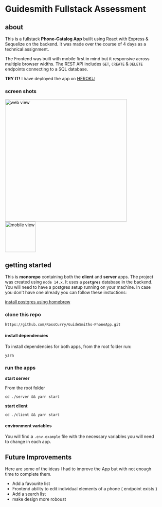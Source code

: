 # Guidesmith Fullstack Assessment


## about

This is a fullstack <strong>Phone-Catalog App</strong> buiilt using React with Express & Sequelize on the backend. It was made over the course of 4 days as a technical assignment. 

The Frontend was built with mobile first in mind but it responsive across multiple browser widths. The REST API includes  `GET`, `CREATE` & `DELETE` endpoints connecting to a SQL database.

<strong>TRY IT!</strong> I have deployed the app on [HEROKU](https://guidesmith-client.herokuapp.com/)

### screen shots

<img src="https://i.imgur.com/9v26WQt.png" alt="web view" width="400" style="margin-right: 100px"/>
<img src="https://i.imgur.com/XBnDwbx.png" alt="mobile view" width="100" />


## getting started

This is <strong>monorepo</strong> containing both the <strong>client</strong> and <strong>server</strong> apps. The project was created using `node 14.x`.
It uses a <strong>`postgres`</strong> database in the backend.
You will need to have a postgres setup running on your machine. In case you don't have one already you can follow these instuctions:

[install postgres using homebrew](https://formulae.brew.sh/formula/postgresql)

### clone this repo

`https://github.com/RossCurry/GuideSmiths-PhoneApp.git`

#### install dependencies
To install dependencies for both apps, from the root folder run: 

`yarn`

### run the apps

<strong>start server</strong>

From the root folder

`cd ./server && yarn start`

<strong>start client</strong>

`cd ./client && yarn start`

#### environment variables

You will find a `.env.example` file with the necessary variables you will need to change in each app.

## Future Improvements

Here are some of the ideas I had to improve the App but with not enough time to complete them.

* Add a favourite list
* Frontend ability to edit individual elements of a phone ( endpoint exists )
* Add a search list
* make design more roboust 
